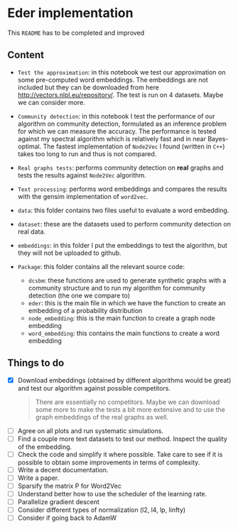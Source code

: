 # Eder implementation

This `README` has to be completed and improved


## Content

* `Test the approximation`: in this notebook we test our approximation on some pre-computed word embeddings. The embeddings are not included but they can be downloaded from here http://vectors.nlpl.eu/repository/. The test is run on 4 datasets. Maybe we can consider more.
* `Community detection`: in this notebook I test the performance of our algorithm on community detection, formulated as an inference problem for which we can measure the accuracy. The performance is tested against my spectral algorithm which is relatively fast and in near Bayes-optimal. The fastest implementation of `Node2Vec` I found (written in `C++`) takes too long to run and thus is not compared.
* `Real graphs tests`: performs community detection on **real** graphs and tests the results against `Node2Vec` algorithm. 
* `Text processing`: performs word embeddings and compares the results with the gensim implementation of `word2vec`.
* `data`: this folder contains two files useful to evaluate a word embedding.
* `dataset`: these are the datasets used to perform community detection on real data.
* `embeddings`: in this folder I put the embeddings to test the algorithm, but they will not be uploaded to github.
* `Package`: this folder contains all the relevant source code:

    * `dcsbm`: these functions are used to generate synthetic graphs with a community structure and to run my algorithm for community detection (the one we compare to)
    * `eder`: this is the main file in which we have the function to create an embedding of a probability distribution
    * `node_embedding`: this is the main function to create a graph node embedding
    * `word_embedding`: this contains the main functions to create a word embedding


## Things to do

- [x] Download embeddings (obtained by different algorithms would be great) and test our algorithm against possible competitors.
    > There are essentially no competitors. Maybe we can download some more to make the tests a bit more extensive and to use the graph embeddings of the real graphs as well.
- [ ] Agree on all plots and run systematic simulations.
- [ ] Find a couple more text datasets to test our method. Inspect the quality of the embedding.
- [ ] Check the code and simplify it where possible. Take care to see if it is possible to obtain some improvements in terms of complexity.
- [ ] Write a decent documentation.
- [ ] Write a paper.
- [ ] Sparsify the matrix P for Word2Vec
- [ ] Understand better how to use the scheduler of the learning rate.
- [ ] Parallelize gradient descent
- [ ] Consider different types of normalization (l2, l4, lp, linfty)
- [ ] Consider if going back to AdamW
